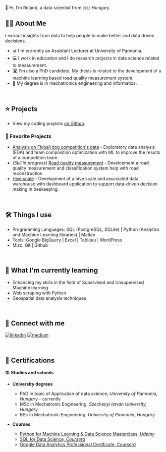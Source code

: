 [comment]: <> (build with: https://readme.so/editor markdown editor)


👋 Hi, I’m Roland, a data scientist from 🇭🇺 Hungary.

## 👨‍💻 About Me

I extract insights from data to help people to make better and data driven decisions.

- 📊 I'm currently an Assistant Lecturer at University of Pannonia.
- 💻 I work in education and I do research projects in data science related to measurement.
- 🛣️ I'm also a PhD candidate. My thesis is related to the development of a machine learning based road quality measurement system.
- 📐 My degree is in mechatronics engineering and informatics.
 
&nbsp;

## ⭐ Projects

[comment]: <> (- View my portfolio projects on my website.)
- View my coding projects [on Github](https://github.com/rolandnagy-ds?tab=repositories).

### 📌 Favorite Projects

- [Analysis on Flyball dog competition's data](https://github.com/rolandnagy-ds/flyball_race_analysis) - Exploratory data analysis (EDA) and team composition optimization with ML to improve the results of a competition team.
- *(Still in progress)* [Road quality measurement](https://github.com/rolandnagy-ds/Road-quality-analysis-Unsupervised-learning) - Development a road quality measurement and classification system help with road reconstruction.
- [Hive scale](https://github.com/rolandnagy-ds/hive-scale) - Development of a hive scale and associated data warehouse with dashboard application to support data-driven decision making in beekeeping.
  
[comment]: <> ([Analysis of Flyball dog sport data] - Analysing the annual results of a flyball-type dog sports team and making recommendations to improve performance.)

&nbsp;

## 🛠️ Things I use

- Programming Languages: SQL (PostgreSQL, SQLite) | Python (Analytics and Machine Learning libraries) | Matlab
- Tools: Google BigQuery | Excel | Tableau | WordPress
- Misc: Git | Github

[comment]: <> (Google Looker Studio | Power BI)

&nbsp;

## 📝 What I'm currently learning

- Enhancing my skills in the field of Supervised and Unsupervised Machine learning 
- Web scraping with Python
- Geospatial data analysis techniques

&nbsp;

## 🔗 Connect with me


[![linkedin](https://img.shields.io/badge/linkedin-0A66C2?style=for-the-badge&logo=linkedin&logoColor=white)](https://www.linkedin.com/in/data-roland/)
[![medium](https://miro.medium.com/v2/resize:fit:112/1*Ra88BZ-CSTovFS2ZSURBgg.png)](https://medium.com/@rolandnagydata)


[comment]: [![twitter](https://img.shields.io/badge/twitter-1DA1F2?style=for-the-badge&logo=twitter&logoColor=white)](https://twitter.com/)
[comment]: [![portfolio](https://img.shields.io/badge/my_portfolio-000?style=for-the-badge&logo=ko-fi&logoColor=white)](https://medium.com/@rolandnagydata)

&nbsp;

## 📜 Certifications

📚 **Studies and schools**

- **University degrees**
    - PhD in topic of Application of data science, *University of Pannonia, Hungary* - currently
    - MSc in Mechatronic Engineering, *Széchenyi István University, Hungary*
    - BSc in Mechatronic Engineering, *University of Pannonia, Hungary*

- **Courses**
    - [Python for Machine Learning & Data Science Masterclass, *Udemy*](https://www.udemy.com/certificate/UC-2f3023b8-49be-4030-b411-af98105a5110/)
    - [SQL for Data Science, *Coursera*](https://www.coursera.org/account/accomplishments/verify/SER7DRUW92LP)
    - [Google Data Analytics Professional Certificate, *Coursera*](https://www.credly.com/badges/d264d68b-a0b5-4d09-b418-7b95309d1dbd/linked_in_profile)












<!--
**rolandnagy-ds/rolandnagy-ds** is a ✨ _special_ ✨ repository because its `README.md` (this file) appears on your GitHub profile.

Here are some ideas to get you started:

- 🔭 I’m currently working on ...
- 🌱 I’m currently learning ...
- 👯 I’m looking to collaborate on ...
- 🤔 I’m looking for help with ...
- 💬 Ask me about ...
- 📫 How to reach me: ...
- 😄 Pronouns: ...
- ⚡ Fun fact: ...
-->
